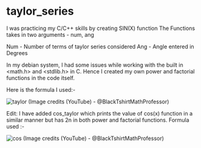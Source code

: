 # taylor_series
I was practicing my C/C++ skills by creating SIN(X) function
The Functions takes in two arguments - 
num, ang

Num - Number of terms of taylor series considered
Ang - Angle entered in Degrees

In my debian system, I had some issues while working with the built in <math.h> and <stdlib.h> in C. Hence I created my own power and factorial functions in the code itself.

Here is the formula I used:-

![taylor](https://github.com/user-attachments/assets/ee38b588-09da-47cd-be31-053f07bc8fb4)
(Image credits (YouTube) - @BlackTshirtMathProfessor)

Edit:
I have added cos_taylor which prints the value of cos(x) function in a similar manner but has 2n in both power and factorial functions.
Formula used :- 

![cos](https://github.com/user-attachments/assets/1766a1ed-3497-4178-991c-92d7d5fb3ff7)
(Image credits (YouTube) - @BlackTshirtMathProfessor)
